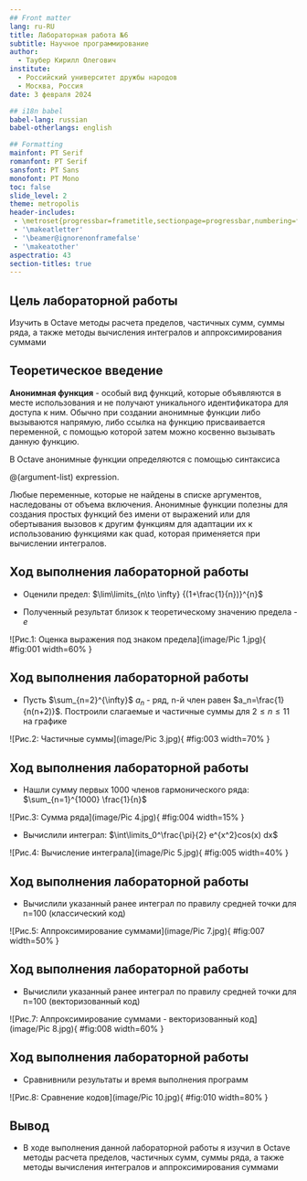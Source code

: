 ```yaml
---
## Front matter
lang: ru-RU
title: Лабораторная работа №6
subtitle: Научное программирование
author:
  - Таубер Кирилл Олегович
institute:
  - Российский университет дружбы народов
  - Москва, Россия
date: 3 февраля 2024

## i18n babel
babel-lang: russian
babel-otherlangs: english

## Formatting
mainfont: PT Serif
romanfont: PT Serif
sansfont: PT Sans
monofont: PT Mono
toc: false
slide_level: 2
theme: metropolis
header-includes: 
 - \metroset{progressbar=frametitle,sectionpage=progressbar,numbering=fraction}
 - '\makeatletter'
 - '\beamer@ignorenonframefalse'
 - '\makeatother'
aspectratio: 43
section-titles: true
---
```


## Цель лабораторной работы

Изучить в Octave методы расчета пределов, частичных сумм, суммы ряда, а также методы вычисления интегралов и аппроксимирования суммами

## Теоретическое введение

__Анонимная функция__ - особый вид функций, которые объявляются в месте использования и не получают уникального идентификатора для доступа к ним. Обычно при создании анонимные функции либо вызываются напрямую, либо ссылка на функцию присваивается переменной, с помощью которой затем можно косвенно вызывать данную функцию. 

В Octave aнонимные функции определяются с помощью синтаксиса 

@(argument-list) expression.

Любые переменные, которые не найдены в списке аргументов, наследованы от объема включения. Анонимные функции полезны для создания простых функций без имени от выражений или для обертывания вызовов к другим функциям для адаптации их к использованию функциями как quad, которая применяется при вычислении интегралов.


## Ход выполнения лабораторной работы
- Оценили предел: $\lim\limits_{n\to \infty} {(1+\frac{1}{n})}^{n}$ 

- Полученный результат близок к теоретическому значению предела - $e$

![Рис.1: Оценка выражения под знаком предела](image/Pic 1.jpg){ #fig:001 width=60% }

## Ход выполнения лабораторной работы
- Пусть $\sum_{n=2}^{\infty}$ ${a_n}$ - ряд, n-й член равен $a_n=\frac{1}{n(n+2)}$. Построили слагаемые и частичные суммы для $2 \le n \le 11$ на графике

![Рис.2: Частичные суммы](image/Pic 3.jpg){ #fig:003 width=70% }

## Ход выполнения лабораторной работы
- Нашли сумму первых 1000 членов гармонического ряда: $\sum_{n=1}^{1000} \frac{1}{n}$

![Рис.3: Сумма ряда](image/Pic 4.jpg){ #fig:004 width=15% }

- Вычислили интеграл: $\int\limits_0^\frac{\pi}{2} e^{x^2}cos(x) dx$

![Рис.4: Вычисление интеграла](image/Pic 5.jpg){ #fig:005 width=40% }

## Ход выполнения лабораторной работы
- Вычислили указанный ранее интеграл по правилу средней точки для n=100 (классический код)

![Рис.5: Аппроксимирование суммами](image/Pic 7.jpg){ #fig:007 width=50% }

## Ход выполнения лабораторной работы

- Вычислили указанный ранее интеграл по правилу средней точки для n=100 (векторизованный код)

![Рис.7: Аппроксимирование суммами - векторизованный код](image/Pic 8.jpg){ #fig:008 width=60% }

## Ход выполнения лабораторной работы

- Сравнивнили результаты и время выполнения программ

![Рис.8: Сравнение кодов](image/Pic 10.jpg){ #fig:010 width=80% }


## Вывод
- В ходе выполнения данной лабораторной работы я изучил в Octave методы расчета пределов, частичных сумм, суммы ряда, а также методы вычисления интегралов и аппроксимирования суммами
